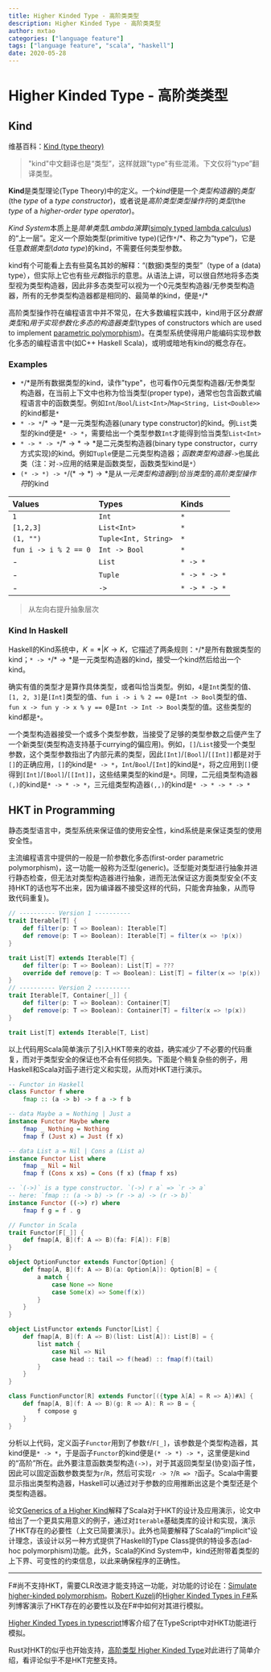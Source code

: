 ```yaml
---
title: Higher Kinded Type - 高阶类类型
description: Higher Kinded Type - 高阶类类型
author: mxtao
categories: ["language feature"]
tags: ["language feature", "scala", "haskell"]
date: 2020-05-28
---
```


# Higher Kinded Type - 高阶类类型

## Kind

维基百科：[Kind (type theory)](https://en.wikipedia.org/wiki/Kind_(type_theory))

> "kind"中文翻译也是“类型”，这样就跟"type"有些混淆。下文仅将“type”翻译类型。

**Kind**是类型理论(Type Theory)中的定义。一个*kind*便是一个*类型构造器*的*类型*(the *type* of a *type constructor*)，或者说是*高阶类型类型操作符*的*类型*(the *type* of a *higher-order type operator*)。

*Kind System*本质上是*简单类型Lambda演算*([simply typed lambda calculus](https://en.wikipedia.org/wiki/Simply_typed_lambda_calculus))的“上一层”。定义一个原始类型(primitive type)(记作`*`/$*$、称之为“type”)，它是任意*数据类型*(*data type*)的kind，不需要任何类型参数。

kind有个可能看上去有些莫名其妙的解释：“(数据)类型的类型”（type of a (data) type），但实际上它也有些*元数*指示的意思。从语法上讲，可以很自然地将多态类型视为类型构造器，因此非多态类型可以视为一个0元类型构造器/无参类型构造器，所有的无参类型构造器都是相同的、最简单的kind，便是`*`/$*$

高阶类型操作符在编程语言中并不常见，在大多数编程实践中，kind用于区分*数据类型*和*用于实现参数化多态的构造器类型*(types of constructors which are used to implement [parametric polymorphism](https://en.wikipedia.org/wiki/Parametric_polymorphism))。在类型系统使得用户能编码实现参数化多态的编程语言中(如C++ Haskell Scala)，或明或暗地有kind的概念存在。

### Examples

+ `*`/$*$是所有数据类型的kind，读作"type"，也可看作0元类型构造器/无参类型构造器，在当前上下文中也称为恰当类型(proper type)，通常也包含函数式编程语言中的函数类型。例如`Int`/`Bool`/`List<Int>`/`Map<String, List<Double>>`的kind都是`*`
+ `* -> *`/$* \rightarrow *$是一元类型构造器(unary type constructor)的kind。例`List`类型的kind便是`* -> *`，需要给出一个类型参数`Int`才能得到恰当类型`List<Int>`
+ `* -> * -> *`/$* \rightarrow * \rightarrow *$是二元类型构造器(binary type constructor，curry方式实现)的kind。例如`Tuple`便是二元类型构造器；*函数类型构造器*`->`也属此类（注：对`->`应用的结果是函数类型，函数类型kind是`*`）
+ `(* -> *) -> *`/$(* \rightarrow *) \rightarrow *$是从*一元类型构造器*到*恰当类型*的*高阶类型操作符*的kind

| Values | Types | Kinds |
| :- | :- | :- |
| `1` | `Int` | `*` |
| `[1,2,3]` | `List<Int>` | `*` |
| `(1, "")` | `Tuple<Int, String>` | `*` |
| `fun i -> i % 2 == 0` | `Int -> Bool` | `*` |
| - | `List` | `* -> *` |
| - | `Tuple` | `* -> * -> *` |
| - | `->` | `* -> * -> *` |

> 从左向右提升抽象层次

### Kind In Haskell

Haskell的Kind系统中，$K = * | K \rightarrow K$，它描述了两条规则：`*`/$*$是所有数据类型的kind；`* -> *`/$* \rightarrow *$是一元类型构造器的kind，接受一个kind然后给出一个kind。

确实有值的类型才是算作具体类型，或者叫恰当类型。例如，`4`是`Int`类型的值、`[1, 2, 3]`是`[Int]`类型的值、`fun i -> i % 2 == 0`是`Int -> Bool`类型的值、`fun x -> fun y -> x % y == 0`是`Int -> Int -> Bool`类型的值。这些类型的kind都是`*`。

一个类型构造器接受一个或多个类型参数，当接受了足够的类型参数之后便产生了一个新类型(类型构造支持基于currying的偏应用)。例如，`[]`/`List`接受一个类型参数，这个类型参数指出了内部元素的类型，因此`[Int]`/`[Bool]`/`[[Int]]`都是对于`[]`的正确应用，`[]`的kind是`* -> *`，`Int`/`Bool`/`[Int]`的kind是`*`，将之应用到`[]`便得到`[Int]`/`[Bool]`/`[[Int]]`，这些结果类型的kind是`*`。同理，二元组类型构造器`(,)`的kind是`* -> * -> *`，三元组类型构造器`(,,)`的kind是`* -> * -> * -> *`

## HKT in Programming

静态类型语言中，类型系统来保证值的使用安全性，kind系统是来保证类型的使用安全性。

主流编程语言中提供的一般是一阶参数化多态(first-order parametric polymorphism)，这一功能一般称为泛型(generic)。泛型能对类型进行抽象并进行静态检查，但无法对类型构造器进行抽象，进而无法保证这方面类型安全(不支持HKT的话也写不出来，因为编译器不接受这样的代码，只能舍弃抽象，从而导致代码重复)。

```scala
// ---------- Version 1 ----------
trait Iterable[T] {
    def filter(p: T => Boolean): Iterable[T]
    def remove(p: T => Boolean): Iterable[T] = filter(x => !p(x))
}

trait List[T] extends Iterable[T] {
    def filter(p: T => Boolean): List[T] = ???
    override def remove(p: T => Boolean): List[T] = filter(x => !p(x))
}
// ---------- Version 2 ----------
trait Iterable[T, Container[_]] {
    def filter(p: T => Boolean): Container[T]
    def remove(p: T => Boolean): Container[T] = filter(x => !p(x))
}

trait List[T] extends Iterable[T, List]
```

以上代码用Scala简单演示了引入HKT带来的收益，确实减少了不必要的代码重复，而对于类型安全的保证也不会有任何损失。下面是个稍复杂些的例子，用Haskell和Scala对函子进行定义和实现，从而对HKT进行演示。

```haskell
-- Functor in Haskell
class Functor f where
    fmap :: (a -> b) -> f a -> f b

-- data Maybe a = Nothing | Just a
instance Functor Maybe where
    fmap _ Nothing = Nothing
    fmap f (Just x) = Just (f x)

-- data List a = Nil | Cons a (List a)
instance Functor List where
    fmap _ Nil = Nil
    fmap f (Cons x xs) = Cons (f x) (fmap f xs)

-- `(->)` is a type constructor. `(->) r a` => `r -> a`
-- here: `fmap :: (a -> b) -> (r -> a) -> (r -> b)`
instance Functor ((->) r) where
    fmap f g = f . g
```

```scala
// Functor in Scala
trait Functor[F[_]] {
    def fmap[A, B](f: A => B)(fa: F[A]): F[B]
}

object OptionFunctor extends Functor[Option] {
    def fmap[A, B](f: A => B)(a: Option[A]): Option[B] = {
        a match {
            case None => None
            case Some(x) => Some(f(x))
        }
    }
}

object ListFunctor extends Functor[List] {
    def fmap[A, B](f: A => B)(list: List[A]): List[B] = {
        list match {
            case Nil => Nil
            case head :: tail => f(head) :: fmap(f)(tail)
        }
    }
}

class FunctionFunctor[R] extends Functor[({type λ[A] = R => A})#λ] {
    def fmap[A, B](f: A => B)(g: R => A): R => B = {
        f compose g
    }
}
```

分析以上代码，定义函子`Functor`用到了参数`f`/`F[_]`，该参数是个类型构造器，其kind便是`* -> *`，于是函子`Functor`的kind便是`(* -> *) -> *`，这里便是kind的“高阶”所在。此外要注意函数类型构造`(->)`，对于其返回类型呈(协变)函子性，因此可以固定函数参数类型为`r`/`R`，然后可实现`r -> ?`/`R => ?`函子。Scala中需要显示指出类型构造器，Haskell可以通过对于参数的应用推断出这是个类型还是个类型构造器。

论文[Generics of a Higher Kind](https://adriaanm.github.com/files/higher.pdf)解释了Scala对于HKT的设计及应用演示，论文中给出了一个更具实用意义的例子，通过对`Iterable`基础类库的设计和实现，演示了HKT存在的必要性（上文已简要演示）。此外也简要解释了Scala的“implicit”设计理念，该设计以另一种方式提供了Haskell的Type Class提供的特设多态(ad-hoc polymorphism)功能。此外，Scala的Kind System中，kind还附带着类型的上下界、可变性的约束信息，以此来确保程序的正确性。

---

F#尚不支持HKT，需要CLR改进才能支持这一功能，对功能的讨论在：[Simulate higher-kinded polymorphism](https://github.com/fsharp/fslang-suggestions/issues/175)。[Robert Kuzelj](https://robkuz.github.io/)的[Higher Kinded Types in F#](https://robkuz.github.io/Higher-kinded-types-in-fsharp-Intro-Part-I/)系列博客演示了HKT存在的必要性以及在F#中如何对其进行模拟。

[Higher Kinded Types in typescript](https://www.thesoftwaresimpleton.com/blog/2018/04/14/higher-kinded-types)博客介绍了在TypeScript中对HKT功能进行模拟。

Rust对HKT的似乎也开始支持，[高阶类型 Higher Kinded Type](https://zhuanlan.zhihu.com/p/29021140)对此进行了简单介绍，看评论似乎不是HKT完整支持。
